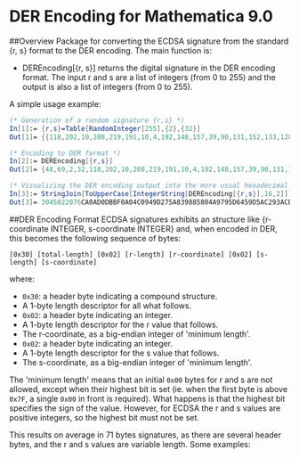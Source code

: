 # DER Encoding for Mathematica 9.0
##Overview
Package for converting the ECDSA signature from the standard {r, s} format to the DER encoding. The main function is:
- DEREncoding[{r, s}] returns the digital signature in the DER encoding format. The input r and s are a list of integers (from 0 to 255) and the output is also a list of integers (from 0 to 255).

A simple usage example:
```Mathematica
(* Generation of a random signature {r,s} *)
In[1]:= {r,s}=Table[RandomInteger[255],{2},{32}]
Out[1]= {{118,202,10,208,219,191,10,4,192,148,157,39,90,131,152,133,128,74,151,149,214,69,157,90,194,147,172,190,31,227,254,171},{150,130,16,38,155,5,238,191,5,190,106,218,254,35,36,151,151,193,85,110,32,207,236,101,254,33,243,79,82,36,240,2}}

(* Encoding to DER format *)
In[2]:= DEREncoding[{r,s}]
Out[2]= {48,69,2,32,118,202,10,208,219,191,10,4,192,148,157,39,90,131,152,133,128,74,151,149,214,69,157,90,194,147,172,190,31,227,254,171,2,33,0,150,130,16,38,155,5,238,191,5,190,106,218,254,35,36,151,151,193,85,110,32,207,236,101,254,33,243,79,82,36,240,2}

(* Visualizing the DER encoding output into the more usual hexadecimal format *)
In[3]:= StringJoin[ToUpperCase[IntegerString[DEREncoding[{r,s}],16,2]]]
Out[3]= 3045022076CA0AD0DBBF0A04C0949D275A839885804A9795D6459D5AC293ACBE1FE3FEAB022100968210269B05EEBF05BE6ADAFE23249797C1556E20CFEC65FE21F34F5224F002
```

##DER Encoding Format
ECDSA signatures exhibits an structure like {r-coordinate INTEGER, s-coordinate INTEGER} and, when encoded in DER, this becomes the following sequence of bytes:

`[0x30] [total-length] [0x02] [r-length] [r-coordinate] [0x02] [s-length] [s-coordinate]`

where:

- `0x30`: a header byte indicating a compound structure.
- A 1-byte length descriptor for all what follows.
- `0x02`: a header byte indicating an integer.
- A 1-byte length descriptor for the r value that follows.
- The r-coordinate, as a big-endian integer of 'minimum length'.
- `0x02`: a header byte indicating an integer.
- A 1-byte length descriptor for the s value that follows.
- The s-coordinate, as a big-endian integer of 'minimum length'.

The 'minimum length' means that an initial `0x00` bytes for r and s are not allowed, except when their highest bit is set (ie. when the first byte is above `0x7F`, a single `0x00` in front is required). What happens is that the highest bit specifies the sign of the value. However, for ECDSA the r and s values are positive integers, so the highest bit must not be set.

This results on average in 71 bytes signatures, as there are several header bytes, and the r and s values are variable length. Some examples:
